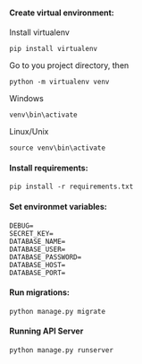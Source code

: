 #### Create virtual environment:

Install virtualenv

```
pip install virtualenv
```

Go to you project directory, then

```
python -m virtualenv venv
```

Windows

```
venv\bin\activate
```

Linux/Unix

```
source venv\bin\activate
```

#### Install requirements:

```
pip install -r requirements.txt
```

#### Set environmet variables:

```
DEBUG=
SECRET_KEY=
DATABASE_NAME=
DATABASE_USER=
DATABASE_PASSWORD=
DATABASE_HOST=
DATABASE_PORT=
```

#### Run migrations:

```
python manage.py migrate
```

#### Running API Server

```
python manage.py runserver
```
